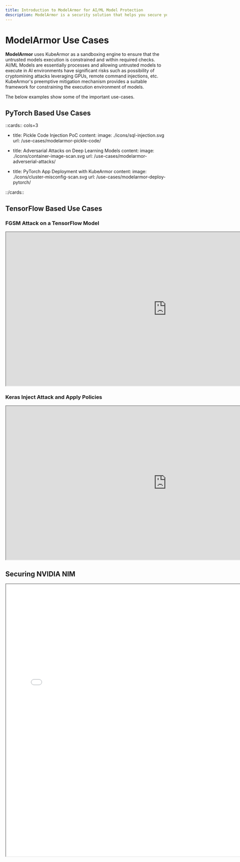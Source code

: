 ```yaml
---
title: Introduction to ModelArmor for AI/ML Model Protection
description: ModelArmor is a security solution that helps you secure your machine learning models by enforcing security policies and best practices.
---
```


# ModelArmor Use Cases

**ModelArmor** uses KubeArmor as a sandboxing engine to ensure that the untrusted models execution is constrained and within required checks. AI/ML Models are essentially processes and allowing untrusted models to execute in AI environments have significant risks such as possibility of cryptomining attacks leveraging GPUs, remote command injections, etc. KubeArmor's preemptive mitigation mechanism provides a suitable framework for constraining the execution environment of models.

The below examples show some of the important use-cases.

## **PyTorch Based Use Cases**

::cards:: cols=3

- title: Pickle Code Injection PoC
  content:
  image: ./icons/sql-injection.svg
  url: /use-cases/modelarmor-pickle-code/

- title: Adversarial Attacks on Deep Learning Models
  content:
  image: ./icons/container-image-scan.svg
  url: /use-cases/modelarmor-adverserial-attacks/

- title: PyTorch App Deployment with KubeArmor
  content:
  image: ./icons/cluster-misconfig-scan.svg
  url: /use-cases/modelarmor-deploy-pytorch/

::/cards::

## **TensorFlow Based Use Cases**

### FGSM Attack on a TensorFlow Model

<iframe src="https://drive.google.com/file/d/1EnmsIiR4G4bYmoxBIHTk1bDkW2XatM4N/preview" width="1000" height="480" allow="autoplay"></iframe>

### Keras Inject Attack and Apply Policies

<iframe src="https://drive.google.com/file/d/1olGBz3WUoJqmcAVdRY7uImKTHggRX6nK/preview" width="1000" height="480" allow="autoplay"></iframe>

## **Securing NVIDIA NIM**

<div>
  <iframe id="inlineFrameManual"
      title="Inline Frame Manual"
      width="150%"
      height="850"
      src="/resources/Securing_NVIDIA_NIM.pdf">
  </iframe>
</div>
